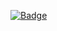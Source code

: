 
[![Badge](https://port-0-rankit-badge-node-m13a9z9a30079128.sel4.cloudtype.app/badge?name=User200)](https://www.gitbal.xyz/main-page)
